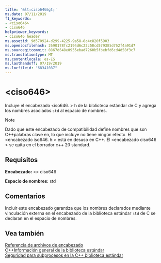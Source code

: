 ```yaml
---
title: '&lt;ciso646&gt;'
ms.date: 07/11/2019
f1_keywords:
- <ciso646>
- ciso646
helpviewer_keywords:
- ciso646 header
ms.assetid: 9d570924-d299-4225-9a58-8c4c820f5903
ms.openlocfilehash: 2690178fc2194d6c22c50cd579385d762f4a91d7
ms.sourcegitcommit: 0867d648e0955ebad7260b5fbebfd6cd4d58f3c7
ms.translationtype: MT
ms.contentlocale: es-ES
ms.lasthandoff: 07/19/2019
ms.locfileid: "68341087"
---
```

# <a name="ltciso646gt"></a>&lt;ciso646&gt;

Incluye el encabezado \<iso646. > h de la biblioteca estándar de C y agrega los nombres asociados `std` al espacio de nombres.

> [!NOTE]
> Dado que este encabezado de compatibilidad define nombres que son C++palabras clave en, lo que incluye no tiene ningún efecto. El \<encabezado iso646. h > está en desuso en C++. El \<encabezado ciso646 > se quita en el borrador c++ 20 standard.

## <a name="requirements"></a>Requisitos

**Encabezado:** \<> ciso646

**Espacio de nombres:** std

## <a name="remarks"></a>Comentarios

Incluir este encabezado garantiza que los nombres declarados mediante vinculación externa en el encabezado de la biblioteca estándar `std` de C se declaran en el espacio de nombres.

## <a name="see-also"></a>Vea también

[Referencia de archivos de encabezado](cpp-standard-library-header-files.md)\
[C++Información general de la biblioteca estándar](cpp-standard-library-overview.md)\
[Seguridad para subprocesos en la C++ biblioteca estándar](thread-safety-in-the-cpp-standard-library.md)

